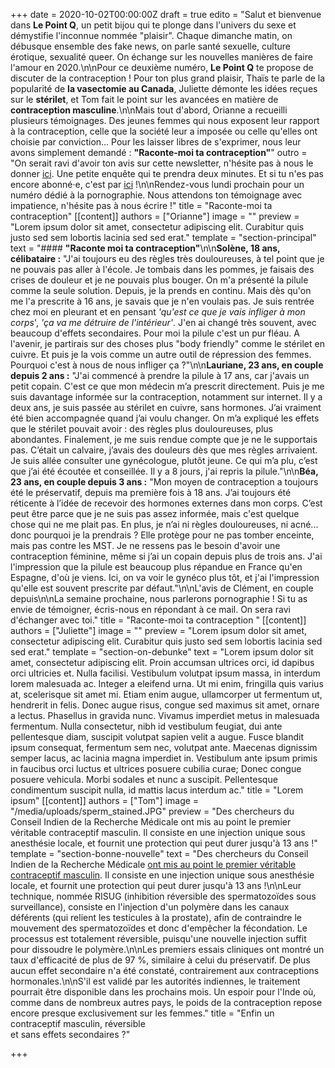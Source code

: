 +++
date = 2020-10-02T00:00:00Z
draft = true
edito = "Salut et bienvenue dans **Le Point Q**, un petit bijou qui te plonge dans l'univers du sexe et démystifie l'inconnue nommée \"plaisir\". Chaque dimanche matin, on débusque ensemble des fake news, on parle santé sexuelle, culture érotique, sexualité queer. On échange sur les nouvelles manières de faire l'amour en 2020.\n\nPour ce deuxième numéro, **Le Point Q** te propose de discuter de la contraception ! Pour ton plus grand plaisir, Thaïs te parle de la popularité de **la vasectomie au Canada**, Juliette démonte les idées reçues sur le **stérilet**, et Tom fait le point sur les avancées en matière de **contraception masculine**.\n\nMais tout d'abord, Orianne a recueilli plusieurs témoignages. Des jeunes femmes qui nous exposent leur rapport à la contraception, celle que la société leur a imposée ou celle qu'elles ont choisie par conviction… Pour les laisser libres de s'exprimer, nous leur avons simplement demandé : **\"Raconte-moi ta contraception\"**"
outro = "On serait ravi d'avoir ton avis sur cette newsletter, n'hésite pas à nous le donner [ici](). Une petite enquête qui te prendra deux minutes. Et si tu n'es pas encore abonné·e, c'est par [ici](https://forms.gle/8dSqWNbnnD1Jeeyg8) !\n\nRendez-vous lundi prochain pour un numéro dédié à la pornographie. Nous attendons ton témoignage avec impatience, n'hésite pas à nous écrire !"
title = "Raconte-moi ta contraception"
[[content]]
authors = ["Orianne"]
image = ""
preview = "Lorem ipsum dolor sit amet, consectetur adipiscing elit. Curabitur quis justo sed sem lobortis lacinia sed sed erat."
template = "section-principal"
text = "#### **\"Raconte moi ta contraception\"**\n\n**Solène, 18 ans, célibataire :** \"J'ai toujours eu des règles très douloureuses, à tel point que je ne pouvais pas aller à l'école. Je tombais dans les pommes, je faisais des crises de douleur et je ne pouvais plus bouger. On m'a présenté la pilule comme la seule solution. Depuis, je la prends en continu. Mais dès qu'on me l'a prescrite à 16 ans, je savais que je n'en voulais pas. Je suis rentrée chez moi en pleurant et en pensant _'qu'est ce que je vais infliger à mon corps_', _'ça va me détruire de l'intérieur'_. J'en ai changé très souvent, avec beaucoup d'effets secondaires. Pour moi la pilule c'est un pur fléau. A l'avenir, je partirais sur des choses plus \"body friendly\" comme le stérilet en cuivre. Et puis je la vois comme un autre outil de répression des femmes. Pourquoi c'est à nous de nous infliger ça ?\"\n\n**Lauriane, 23 ans, en couple depuis 2 ans :** \"J'ai commencé à prendre la pilule à 17 ans, car j'avais un petit copain. C'est ce que mon médecin m’a prescrit directement. Puis je me suis davantage informée sur la contraception, notamment sur internet. Il y a deux ans, je suis passée au stérilet en cuivre, sans hormones. J’ai vraiment été bien accompagnée quand j’ai voulu changer. On m’a expliqué les effets que le stérilet pouvait avoir : des règles plus douloureuses, plus abondantes. Finalement, je me suis rendue compte que je ne le supportais pas. C’était un calvaire, j’avais des douleurs dès que mes règles arrivaient. Je suis allée consulter une gynécologue, plutôt jeune. Ce qui m’a plu, c’est que j’ai été écoutée et conseillée. Il y a 8 jours, j'ai repris la pilule.\"\n\n**Béa, 23 ans, en couple depuis 3 ans :** \"Mon moyen de contraception a toujours été le préservatif, depuis ma première fois à 18 ans. J’ai toujours été réticente à l’idée de recevoir des hormones externes dans mon corps. C’est peut être parce que je ne suis pas assez informée, mais c'est quelque chose qui ne me plait pas. En plus, je n’ai ni règles douloureuses, ni acné... donc pourquoi je la prendrais ? Elle protège pour ne pas tomber enceinte, mais pas contre les MST. Je ne ressens pas le besoin d'avoir une contraception féminine, même si j’ai un copain depuis plus de trois ans. J'ai l'impression que la pilule est beaucoup plus répandue en France qu'en Espagne, d'où je viens. Ici, on va voir le gynéco plus tôt, et j'ai l'impression qu'elle est souvent prescrite par défaut.\"\n\nL'avis de Clément, en couple depuis\n\nLa semaine prochaine, nous parlerons pornographie ! Si tu as envie de témoigner, écris-nous en répondant à ce mail. On sera ravi d'échanger avec toi."
title = "Raconte-moi ta contraception "
[[content]]
authors = ["Juliette"]
image = ""
preview = "Lorem ipsum dolor sit amet, consectetur adipiscing elit. Curabitur quis justo sed sem lobortis lacinia sed sed erat."
template = "section-on-debunke"
text = "Lorem ipsum dolor sit amet, consectetur adipiscing elit. Proin accumsan ultrices orci, id dapibus orci ultricies et. Nulla facilisi. Vestibulum volutpat ipsum massa, in interdum lorem malesuada ac. Integer a eleifend urna. Ut mi enim, fringilla quis varius at, scelerisque sit amet mi. Etiam enim augue, ullamcorper ut fermentum ut, hendrerit in felis. Donec augue risus, congue sed maximus sit amet, ornare a lectus. Phasellus in gravida nunc. Vivamus imperdiet metus in malesuada fermentum. Nulla consectetur, nibh id vestibulum feugiat, dui ante pellentesque diam, suscipit volutpat sapien velit a augue. Fusce blandit ipsum consequat, fermentum sem nec, volutpat ante. Maecenas dignissim semper lacus, ac lacinia magna imperdiet in. Vestibulum ante ipsum primis in faucibus orci luctus et ultrices posuere cubilia curae; Donec congue posuere vehicula. Morbi sodales et nunc a suscipit. Pellentesque condimentum suscipit nulla, id mattis lacus interdum ac."
title = "Lorem ipsum"
[[content]]
authors = ["Tom"]
image = "/media/uploads/sperm_stained.JPG"
preview = "Des chercheurs du Conseil Indien de la Recherche Médicale ont mis au point le premier véritable contraceptif masculin. Il consiste en une injection unique sous anesthésie locale, et fournit une protection qui peut durer jusqu'à 13 ans !"
template = "section-bonne-nouvelle"
text = "Des chercheurs du Conseil Indien de la Recherche Médicale [ont mis au point le premier véritable contraceptif masculin](https://www.hindustantimes.com/india-news/india-closer-to-world-s-first-male-contraceptive-injection/story-o3lTFLnCkKHpuEDNNqrEnO.html). Il consiste en une injection unique sous anesthésie locale, et fournit une protection qui peut durer jusqu'à 13 ans !\n\nLeur technique, nommée RISUG (inhibition réversible des spermatozoïdes sous surveillance), consiste en l'injection d'un polymère dans les canaux déférents (qui relient les testicules à la prostate), afin de contraindre le mouvement des spermatozoïdes et donc d'empêcher la fécondation. Le processus est totalement réversible, puisqu'une nouvelle injection suffit pour dissoudre le polymère.\n\nLes premiers essais cliniques ont montré un taux d'efficacité de plus de 97 %, similaire à celui du préservatif. De plus aucun effet secondaire n'a été constaté, contrairement aux contraceptions hormonales.\n\nS'il est validé par les autorités indiennes, le traitement pourrait être disponible dans les prochains mois. Un espoir pour l'Inde où, comme dans de nombreux autres pays, le poids de la contraception repose encore presque exclusivement sur les femmes."
title = "Enfin un contraceptif masculin, réversible<br />et sans effets secondaires ?"

+++

